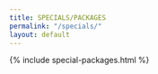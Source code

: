 ```yaml
---
title: SPECIALS/PACKAGES
permalink: "/specials/"
layout: default
---
```


<div data-fred-widget-reviews></div>
<script src="https://d1yw3duy3i4qiv.cloudfront.net/js/sdk-v1.js"></script>
<script>
    FRED.init({
      locationId: "81fed43a-3a7a-4e46-8450-c4863243da74",
      perPage: 5,
      layout: "list",
      background: "ffffff",
      title: "Client Reviews",
      titleHexColor: "000000",
      starHexColor: "A9B89B"
    });
</script>


{% include special-packages.html %}
